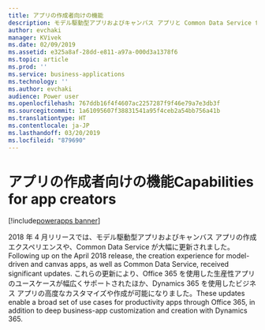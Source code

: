 ```yaml
---
title: アプリの作成者向けの機能
description: モデル駆動型アプリおよびキャンバス アプリと Common Data Service for Apps の作成エクスペリエンスに対する更新により、生産性向上アプリの幅広いユース ケースが実現します。
author: evchaki
manager: KVivek
ms.date: 02/09/2019
ms.assetid: e325a8af-28dd-e811-a97a-000d3a1378f6
ms.topic: article
ms.prod: ''
ms.service: business-applications
ms.technology: ''
ms.author: evchaki
audience: Power user
ms.openlocfilehash: 767ddb16f4f4607ac2257287f9f46e79a7e3db3f
ms.sourcegitcommit: 1a61095607f38831541a95f4ceb2a54bb756a41b
ms.translationtype: HT
ms.contentlocale: ja-JP
ms.lasthandoff: 03/20/2019
ms.locfileid: "879690"
---
```

# <a name="capabilities-for-app-creators"></a><span data-ttu-id="552fc-103">アプリの作成者向けの機能</span><span class="sxs-lookup"><span data-stu-id="552fc-103">Capabilities for app creators</span></span>


[!include[powerapps banner](../includes/powerapps.md)]

<span data-ttu-id="552fc-104">2018 年 4 月リリースでは、モデル駆動型アプリおよびキャンバス アプリの作成エクスペリエンスや、Common Data Service が大幅に更新されました。</span><span class="sxs-lookup"><span data-stu-id="552fc-104">Following up on the April 2018 release, the creation experience for model-driven and canvas apps, as well as Common Data Service, received significant updates.</span></span> <span data-ttu-id="552fc-105">これらの更新により、Office 365 を使用した生産性アプリのユースケースが幅広くサポートされたほか、Dynamics 365 を使用したビジネス アプリの高度なカスタマイズや作成が可能になりました。</span><span class="sxs-lookup"><span data-stu-id="552fc-105">These updates enable a broad set of use cases for productivity apps through Office 365, in addition to deep business-app customization and creation with Dynamics 365.</span></span>
